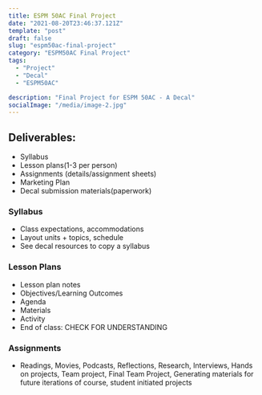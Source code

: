```yaml
---
title: ESPM 50AC Final Project
date: "2021-08-20T23:46:37.121Z"
template: "post"
draft: false
slug: "espm50ac-final-project"
category: "ESPM50AC Final Project"
tags:
  - "Project"
  - "Decal"
  - "ESPM50AC"

description: "Final Project for ESPM 50AC - A Decal"
socialImage: "/media/image-2.jpg"
---
```


## Deliverables:

- Syllabus
- Lesson plans(1-3 per person)
- Assignments (details/assignment sheets)
- Marketing Plan
- Decal submission materials(paperwork)

### Syllabus

- Class expectations, accommodations
- Layout units + topics, schedule
- See decal resources to copy a syllabus

### Lesson Plans

- Lesson plan notes
- Objectives/Learning Outcomes
- Agenda
- Materials
- Activity
- End of class: CHECK FOR UNDERSTANDING

### Assignments

- Readings, Movies, Podcasts, Reflections, Research, Interviews, Hands on projects, Team project, Final Team Project, Generating materials for future iterations of course, student initiated projects
